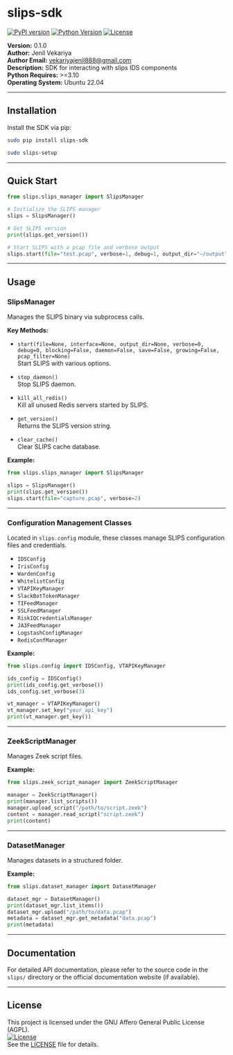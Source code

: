 # slips-sdk

[![PyPI version](https://badge.fury.io/py/slips-sdk.svg)](https://badge.fury.io/py/slips-sdk)
[![Python Version](https://img.shields.io/pypi/pyversions/slips-sdk.svg)](https://pypi.org/project/slips-sdk/)
[![License](https://img.shields.io/pypi/l/slips-sdk.svg)](https://pypi.org/project/slips-sdk/)

**Version:** 0.1.0  
**Author:** Jenil Vekariya  
**Author Email:** vekariyajenil888@gmail.com  
**Description:** SDK for interacting with slips IDS components  
**Python Requires:** >=3.10  
**Operating System:** Ubuntu 22.04  

---

## Installation

Install the SDK via pip:

```bash
sudo pip install slips-sdk

sudo slips-setup

```

---

## Quick Start

```python
from slips.slips_manager import SlipsManager

# Initialize the SLIPS manager
slips = SlipsManager()

# Get SLIPS version
print(slips.get_version())

# Start SLIPS with a pcap file and verbose output
slips.start(file="test.pcap", verbose=1, debug=1, output_dir="~/output")
```

---

## Usage

### SlipsManager

Manages the SLIPS binary via subprocess calls.

**Key Methods:**

- `start(file=None, interface=None, output_dir=None, verbose=0, debug=0, blocking=False, daemon=False, save=False, growing=False, pcap_filter=None)`  
  Start SLIPS with various options.

- `stop_daemon()`  
  Stop SLIPS daemon.

- `kill_all_redis()`  
  Kill all unused Redis servers started by SLIPS.

- `get_version()`  
  Returns the SLIPS version string.

- `clear_cache()`  
  Clear SLIPS cache database.

**Example:**

```python
from slips.slips_manager import SlipsManager

slips = SlipsManager()
print(slips.get_version())
slips.start(file="capture.pcap", verbose=2)
```

---

### Configuration Management Classes

Located in `slips.config` module, these classes manage SLIPS configuration files and credentials.

- `IDSConfig`
- `IrisConfig`
- `WardenConfig`
- `WhitelistConfig`
- `VTAPIKeyManager`
- `SlackBotTokenManager`
- `TIFeedManager`
- `SSLFeedManager`
- `RiskIQCredentialsManager`
- `JA3FeedManager`
- `LogstashConfigManager`
- `RedisConfManager`

**Example:**

```python
from slips.config import IDSConfig, VTAPIKeyManager

ids_config = IDSConfig()
print(ids_config.get_verbose())
ids_config.set_verbose(3)

vt_manager = VTAPIKeyManager()
vt_manager.set_key("your_api_key")
print(vt_manager.get_key())
```

---

### ZeekScriptManager

Manages Zeek script files.

**Example:**

```python
from slips.zeek_script_manager import ZeekScriptManager

manager = ZeekScriptManager()
print(manager.list_scripts())
manager.upload_script("/path/to/script.zeek")
content = manager.read_script("script.zeek")
print(content)
```

---

### DatasetManager

Manages datasets in a structured folder.

**Example:**

```python
from slips.dataset_manager import DatasetManager

dataset_mgr = DatasetManager()
print(dataset_mgr.list_items())
dataset_mgr.upload("/path/to/data.pcap")
metadata = dataset_mgr.get_metadata("data.pcap")
print(metadata)
```

---

## Documentation

For detailed API documentation, please refer to the source code in the `slips/` directory or the official documentation website (if available).

---

## License

This project is licensed under the GNU Affero General Public License (AGPL).  
[![License](https://img.shields.io/pypi/l/slips-sdk.svg)](https://pypi.org/project/slips-sdk/)  
See the [LICENSE](LICENSE) file for details.
